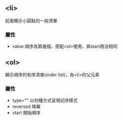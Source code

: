 ## \<li>
前面顯示小圓點的一般清單
### 屬性
- value 順序為第幾個，搭配\<ol>使用，與start用法相同

## \<ol>
顯示順序的有序清單(order list)，為\<li>的父元素
### 屬性
- type="" 以何種方式呈現記序樣式
- reversed 降冪
- start 開始順序
